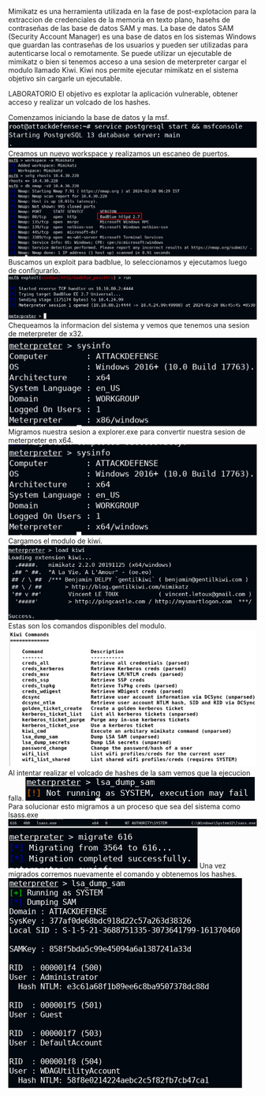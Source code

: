 Mimikatz es una herramienta utilizada en la fase de post-explotacion para la extraccion de credenciales de la memoria en texto plano, hasehs de contraseñas de las base de datos SAM y mas.
La base de datos SAM (Security Account Manager) es una base de datos en los sistemas Windows que guardan las contraseñas de los usuarios y pueden ser utilizadas para autenticarse local o remotamente.
Se puede utilizar un ejecutable de mimikatz o bien si tenemos acceso a una sesion de meterpreter cargar el modulo llamado Kiwi.
Kiwi nos permite ejecutar mimikatz en el sistema objetivo sin cargarle un ejecutable.


LABORATORIO
El objetivo es explotar la aplicación vulnerable, obtener acceso y realizar un volcado de los hashes.

Comenzamos iniciando la base de datos y la msf.
![](../../../Images/Pasted%20image%2020240219215858.png)
Creamos un nuevo workspace y realizamos un escaneo de puertos.
![](../../../Images/Pasted%20image%2020240219215956.png)
Buscamos un exploit para badblue, lo seleccionamos y ejecutamos luego de configurarlo.
![](../../../Images/Pasted%20image%2020240219221616.png)
Chequeamos la informacion del sistema y vemos que tenemos una sesion de meterpreter de x32.
![](../../../Images/Pasted%20image%2020240219221635.png)
Migramos nuestra sesion a explorer.exe para convertir nuestra sesion de meterpreter en x64.
![](../../../Images/Pasted%20image%2020240219221812.png)
Cargamos el modulo de kiwi.
![](../../../Images/Pasted%20image%2020240219221834.png)
Estas son los comandos disponibles del modulo.
![](../../../Images/Pasted%20image%2020240219222315.png)
Al intentar realizar el volcado de hashes de la sam vemos que la ejecucion falla.
![](../../../Images/Pasted%20image%2020240219222449.png)
Para solucionar esto migramos a un proceso que sea del sistema como lsass.exe
![](../../../Images/Pasted%20image%2020240219222518.png)
![](../../../Images/Pasted%20image%2020240219222543.png)
Una vez migrados corremos nuevamente el comando y obtenemos los hashes.
![](../../../Images/Pasted%20image%2020240219222622.png)
